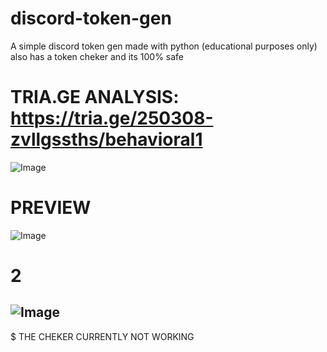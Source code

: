 # discord-token-gen
A simple discord token gen made with python (educational purposes only) also has a token cheker and its 100% safe
# TRIA.GE ANALYSIS: https://tria.ge/250308-zvllgssths/behavioral1

![Image](https://github.com/user-attachments/assets/7ae60fa0-7fcb-4472-8439-9fa14133eadb)

# PREVIEW

![Image](https://github.com/user-attachments/assets/df991179-555d-4d47-99fb-037354c81934)
# 2
![Image](https://github.com/user-attachments/assets/3399d38f-e4bd-4a68-8413-f4f543f54286)
----------------------------------------------------------------------------
$ THE CHEKER CURRENTLY NOT WORKING
